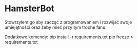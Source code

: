 # HamsterBot


Stowrzyłem go aby zacząć z programowaniem i rozwijać swoje umiejętności oraz żeby mieć przy tym troche fanu

Dodatkowe komendy:
pip install -r requirements.txt 
pip freeze > requirements.txt

